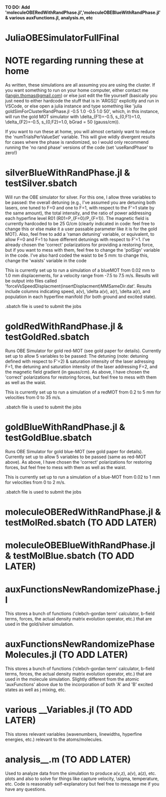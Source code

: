 **TO DO: Add 'moleculeOBERedWithRandPhase.jl','moleculeOBEBlueWithRandPhase.jl' & various auxFunctions.jl, analysis.m, etc**


# JuliaOBESimulatorFullFinal

# NOTE regarding running these at home 

As written, these simulations are all assuming you are using the cluster.  If you want something to run on your home computer, either contact me (langin.thomas@gmail.com) or else just edit the file yourself (basically you just need to either hardcode the stuff that is in 'ARGS[]' explicitly and run in VSCode, or else open a julia instance and type something like 'julia goldSimForClusterRandPhase.jl -0.5 1.0 -0.5 1.0 50', which, in this instance, will run the gold MOT simulator with \delta_{F1}=-0.5, s_{0,F1}=1.0, \delta_{F2}=-0.5, s_{0,F2}=1.0, bGrad = 50 (gauss/cm)).  

If you want to run these at home, you will almost certainly want to reduce the 'numTrialsPerValueSet' variable.  This will give wildly divergent results for cases where the phase is randomized, so I would only recommend running the 'no rand phase' versions of the code (set 'useRandPhase' to zero!)

# silverBlueWithRandPhase.jl & testSilver.sbatch

Will run the OBE simulator for silver.  For this one, I allow three variables to be passed: the overall detuning (e.g., I've assumed you are detuning both lasers, one tuned to F=0 and one to F=1, with respect to the F'=1 state by the same amount), the total intensity, and the ratio of power addressing each hyperfine level R01 (R01=P_{F=0}/P_{F=1}).  The magnetic field is currently hardcoded to be 25 G/cm (clearly indicated in code: feel free to change this or else make it a user passable parameter like it is for the gold MOT).  Also, feel free to add a 'raman detuning' variable, or equivalent, to allow F=0 and F=1 to have different detunings with respect to F'=1.  I've already chosen the 'correct' polarizations for providing a restoring force, but if you want to mess with them, feel free to change the 'polSign' variable in the code.  I've also hard coded the waist to be 5 mm: to change this, change the 'waists' variable in the code

This is currently set up to run a simulation of a blueMOT from 0.02 mm to 1.0 mm displacements, for a velocity range from -7.5 to 7.5 m/s.  Results will be output into files called 'forceVsSpeedDisplacment(insertDisplacment)MMSameDir.dat'.  Results include columns indicating speed, a(v), \delta a(v), a(r), \delta a(r), and population in each hyperfine manifold (for both ground and excited state).

.sbatch file is used to submit the jobs

# goldRedWithRandPhase.jl & testGoldRed.sbatch

Runs OBE Simulator for gold red-MOT (see gold paper for details).  Currently set up to allow 5 variables to be passed: The detuning (note: detuning defined with respect to F'=2) & saturation intensity of the laser adressing F=1, the detuning and saturation intensity of the laser addressing F=2, and the magnetic field gradient (in gauss/cm).  As above, I have chosen the 'correct' polarizations for restoring forces, but feel free to mess with them as well as the waist.  

This is currently set up to run a simulation of a redMOT from 0.2 to 5 mm for velocities from 0 to 35 m/s.

.sbatch file is used to submit the jobs

# goldBlueWithRandPhase.jl & testGoldBlue.sbatch

Runs OBE Simulator for gold blue-MOT (see gold paper for details).  Currently set up to allow 5 variables to be passed (same as red-MOT above). As above, I have chosen the 'correct' polarizations for restoring forces, but feel free to mess with them as well as the waist.  

This is currently set up to run a simulation of a blue-MOT from 0.02 to 1 mm for velocities from 0 to 2 m/s.

.sbatch file is used to submit the jobs

# moleculeOBERedWithRandPhase.jl & testMolRed.sbatch (TO ADD LATER)

# moleculeOBEBlueWithRandPhase.jl & testMolBlue.sbatch (TO ADD LATER)

# auxFunctionsNewRandomizePhase.jl

This stores a bunch of functions ('clebch-gordan term' calculator, b-field terms, forces, the actual density matrix evolution operator, etc.) that are used in the gold/silver simulation.

# auxFunctionsNewRandomizePhaseMolecules.jl (TO ADD LATER)

This stores a bunch of functions ('clebch-gordan term' calculator, b-field terms, forces, the actual density matrix evolution operator, etc.) that are used in the molecule simulation.  Slightly different from the atomic 'auxFunctions' above due to the incorporation of both 'A' and 'B' excited states as well as j mixing, etc.

# various __Variables.jl (TO ADD LATER)

This stores relevant variables (wavenumbers, linewidths, hyperfine energies, etc.) relevant to the atoms/molecules.

# analysis__.m (TO ADD LATER)

Used to analyze data from the simulation to produce a(v,z), a(v), a(z), etc. plots and also to solve for things like capture velocity, \sigma, temperature, etc.  Code is reasonably self-explanatory but feel free to message me if you have any questions.
